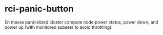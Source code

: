 # rci-panic-button
En masse parallelized cluster compute node power status, power down, and power up (with monitored subsets to avoid throttling).
